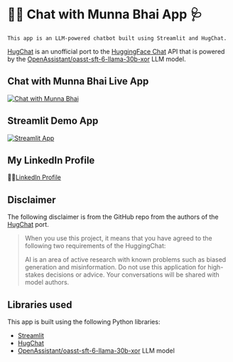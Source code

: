 # 🤗💬 Chat with Munna Bhai App 🩺
```
This app is an LLM-powered chatbot built using Streamlit and HugChat.
```

[HugChat](https://github.com/Soulter/hugging-chat-api) is an unofficial port to the [HuggingFace Chat](https://huggingface.co/chat/) API that is powered by the [OpenAssistant/oasst-sft-6-llama-30b-xor](https://huggingface.co/OpenAssistant/oasst-sft-6-llama-30b-xor) LLM model.

## Chat with Munna Bhai Live App

[![Chat with Munna Bhai](https://static.streamlit.io/badges/streamlit_badge_black_white.svg)](https://munnabhai-vbypjgtarsg.streamlit.app/)

## Streamlit Demo App

[![Streamlit App](https://static.streamlit.io/badges/streamlit_badge_black_white.svg)](https://hugchat.streamlit.app/)

## My LinkedIn Profile

👨‍💻[LinkedIn Profile](https://www.linkedin.com/in/mbaig162/)


## Disclaimer
The following disclaimer is from the GitHub repo from the authors of the [HugChat](https://github.com/Soulter/hugging-chat-api) port.
> When you use this project, it means that you have agreed to the following two requirements of the HuggingChat:
>
> AI is an area of active research with known problems such as biased generation and misinformation. Do not use this application for high-stakes decisions or advice. Your conversations will be shared with model authors.


## Libraries used

This app is built using the following Python libraries:
- [Streamlit](https://streamlit.io/)
- [HugChat](https://github.com/Soulter/hugging-chat-api)
- [OpenAssistant/oasst-sft-6-llama-30b-xor](https://huggingface.co/OpenAssistant/oasst-sft-6-llama-30b-xor) LLM model
